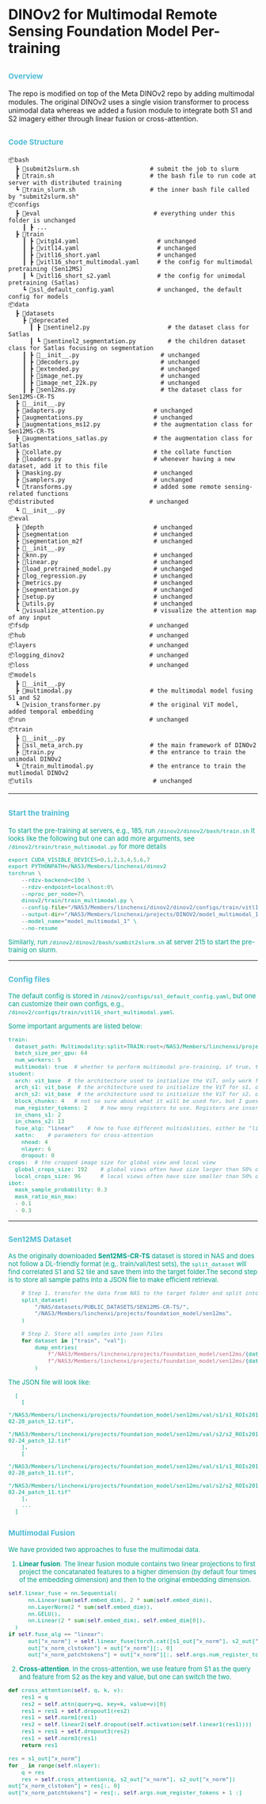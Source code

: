 # DINOv2 for Multimodal Remote Sensing Foundation Model Per-training
## <span style=color:#4DBBD5;font-size:15px;font-weight:bold>Overview</span>
The repo is modified on top of the Meta DINOv2 repo by adding multimodal modules. The original DINOv2 uses a single vision transformer to process unimodal data whereas we added a fusion module to integrate both S1 and S2 imagery either through linear fusion or cross-attention.  

## <span style=color:#4DBBD5;font-size:15px;font-weight:bold>Code Structure</span>  
```text
📦bash
  ┣ 📜submit2slurm.sh                    # submit the job to slurm
  ┣ 📜train.sh                           # the bash file to run code at server with distributed training
  ┗ 📜train_slurm.sh                     # the inner bash file called by "submit2slurm.sh"
📦configs 
  ┣ 📂eval                                # everything under this folder is unchanged
    ┃ ┣ ...    
  ┣ 📂train
    ┃ ┣ 📜vitg14.yaml                      # unchanged
    ┃ ┣ 📜vitl14.yaml                      # unchanged
    ┃ ┣ 📜vitl16_short.yaml                # unchanged
    ┃ ┣ 📜vitl16_short_multimodal.yaml     # the config for multimodal pretraining (Sen12MS)
    ┃ ┗ 📜vitl16_short_s2.yaml             # the config for unimodal pretraining (Satlas)
    ┗ 📜ssl_default_config.yaml            # unchanged, the default config for models
📦data
  ┣ 📂datasets
    ┣ 📂deprecated
      ┃ ┣ 📜sentinel2.py                      # the dataset class for Satlas
      ┃ ┗ 📜sentinel2_segmentation.py         # the children dataset class for Satlas focusing on segmentation
    ┃ ┣ 📜__init__.py                       # unchanged
    ┃ ┣ 📜decoders.py                       # unchanged
    ┃ ┣ 📜extended.py                       # unchanged
    ┃ ┣ 📜image_net.py                      # unchanged
    ┃ ┣ 📜image_net_22k.py                  # unchanged
    ┃ ┣ 📜sen12ms.py                        # the dataset class for Sen12MS-CR-TS 
  ┣ 📜__init__.py
  ┣ 📜adapters.py                         # unchanged
  ┣ 📜augmentations.py                    # unchanged
  ┣ 📜augmentations_ms12.py               # the augmentation class for Sen12MS-CR-TS
  ┣ 📜augmentations_satlas.py             # the augmentation class for Satlas
  ┣ 📜collate.py                          # the collate function
  ┣ 📜loaders.py                          # whenever having a new dataset, add it to this file
  ┣ 📜masking.py                          # unchanged
  ┣ 📜samplers.py                         # unchanged
  ┗ 📜transforms.py                       # added some remote sensing-related functions
📦distributed                           # unchanged
  ┗ 📜__init__.py
📦eval
  ┣ 📂depth                               # unchanged
  ┣ 📂segmentation                        # unchanged
  ┣ 📂segmentation_m2f                    # unchanged
  ┣ 📜__init__.py
  ┣ 📜knn.py                              # unchanged
  ┣ 📜linear.py                           # unchanged
  ┣ 📜load_pretrained_model.py            # unchanged
  ┣ 📜log_regression.py                   # unchanged
  ┣ 📜metrics.py                          # unchanged
  ┣ 📜segmentation.py                     # unchanged
  ┣ 📜setup.py                            # unchanged
  ┣ 📜utils.py                            # unchanged
  ┗ 📜visualize_attention.py              # visualize the attention map of any input
📦fsdp                                  # unchanged
📦hub                                   # unchanged
📦layers                                # unchanged
📦logging_dinov2                        # unchanged
📦loss                                  # unchanged
📦models
  ┣ 📜__init__.py
  ┣ 📜multimodal.py                      # the multimodal model fusing S1 and S2
  ┗ 📜vision_transformer.py              # the original ViT model, added temporal embedding
📦run                                   # unchanged
📦train
  ┣ 📜__init__.py
  ┣ 📜ssl_meta_arch.py                   # the main framework of DINOv2
  ┣ 📜train.py                           # the entrance to train the unimodal DINOv2
  ┗ 📜train_multimodal.py                # the entrance to train the mutlimodal DINOv2
📦utils                                  # unchanged                     
```
--- 
## <span style=color:#4DBBD5;font-size:15px;font-weight:bold>Start the training</span>  
<span style=font-size:13px;color:#00A087>

To start the pre-training at servers, e.g., 185, run `/dinov2/dinov2/bash/train.sh`
It looks like the following but one can add more arguments, see `/dinov2/train/train_multimodal.py` for more details
```python
export CUDA_VISIBLE_DEVICES=0,1,2,3,4,5,6,7
export PYTHONPATH=/NAS3/Members/linchenxi/dinov2
torchrun \
    --rdzv-backend=c10d \
    --rdzv-endpoint=localhost:0\
    --nproc_per_node=7\
    dinov2/train/train_multimodal.py \
    --config-file="/NAS3/Members/linchenxi/dinov2/dinov2/configs/train/vitl16_short_multimodal.yaml" \
    --output-dir="/NAS3/Members/linchenxi/projects/DINOV2/model_multimodal_1" \
    --model_name="model_multimodal_1" \
    --no-resume
```
Similarly, run `/dinov2/dinov2/bash/sumbit2slurm.sh` at server 215 to start the pre-trainig on slurm.
</span>

---

## <span style=color:#4DBBD5;font-size:15px;font-weight:bold>Config files</span>  
<span style=font-size:13px;color:#00A087>

The default config is stored in `/dinov2/configs/ssl_default_config.yaml`, but one can customize their own configs, e.g., `/dinov2/configs/train/vitl16_short_multimodal.yaml`.

Some important arguments are listed below:
```python
train:
  dataset_path: Multimodality:split=TRAIN:root=/NAS3/Members/linchenxi/projects/foundation_model/sen12ms    # location of the dataset, "Multimodality" denotes the type of the dataset, different types can be found in /dinov2/data/loaders.py
  batch_size_per_gpu: 64
  num_workers: 5
  multimodal: true  # whether to perform multimodal pre-training, if true, the customized mutlimodal model will be initialized, otherwise, the default ViT for unimodal
student:
  arch: vit_base  # the architecture used to initialize the ViT, only work for unimodal pre-training
  arch_s1: vit_base  # the architecture used to initialize the ViT for s1, only work for multimodal pre-training
  arch_s2: vit_base  # the architecture used to initialize the ViT for s2, only work for multimodal pre-training
  block_chunks: 4   # not so sure about what it will be used for, but I guess the layers will be divided into chunks
  num_register_tokens: 2    # how many registers to use. Registers are inserted after the "CLS" token but before the patch tokens, please refer to the paper "Vision Transformers Need Registers"
  in_chans_s1: 2
  in_chans_s2: 13
  fuse_alg: "linear"    # how to fuse different multidalities, either be "linear" or "xattn" (cross-attention)
  xattn:    # parameters for cross-attention
    nhead: 4
    nlayer: 6
    dropout: 0
crops:  # the cropped image size for global view and local view
  global_crops_size: 192    # global views often have size larger than 50% of the image size 
  local_crops_size: 96      # local views often have size smaller than 50% of the image size 
ibot:
  mask_sample_probability: 0.3 
  mask_ratio_min_max:
  - 0.1
  - 0.3
```
</span>

---

## <span style=color:#4DBBD5;font-size:15px;font-weight:bold>Sen12MS Dataset</span>  
<span style=font-size:13px;color:#00A087>

As the originally downloaded **Sen12MS-CR-TS** dataset is stored in NAS and does not follow a DL-friendly format (e.g,. train/vali/test sets), the `split_dataset` will find correlated S1 and S2 tile and save them into the target folder.The second step is to store all sample paths into a JSON file to make efficient retrieval. 

```python
    # Step 1. transfer the data from NAS to the target folder and split into training and validation sets
    split_dataset(
        "/NAS/datasets/PUBLIC_DATASETS/SEN12MS-CR-TS/",
        "/NAS3/Members/linchenxi/projects/foundation_model/sen12ms",
    )

    # Step 2. Store all samples into json files
    for dataset in ["train", "val"]:
        dump_entries(
            f"/NAS3/Members/linchenxi/projects/foundation_model/sen12ms/{dataset}/s1",
            f"/NAS3/Members/linchenxi/projects/foundation_model/sen12ms/{dataset}_all.json",
        )
```
The JSON file will look like:
```text
  [
    [
        "/NAS3/Members/linchenxi/projects/foundation_model/sen12ms/val/s1/s1_ROIs2017_32_ImgNo_4_2018-02-28_patch_12.tif",
        "/NAS3/Members/linchenxi/projects/foundation_model/sen12ms/val/s2/s2_ROIs2017_32_ImgNo_4_2018-02-24_patch_12.tif"
    ],
    [
        "/NAS3/Members/linchenxi/projects/foundation_model/sen12ms/val/s1/s1_ROIs2017_32_ImgNo_4_2018-02-28_patch_11.tif",
        "/NAS3/Members/linchenxi/projects/foundation_model/sen12ms/val/s2/s2_ROIs2017_32_ImgNo_4_2018-02-24_patch_11.tif"
    ],
    ...
  ]
```
</span>

## <span style=color:#4DBBD5;font-size:15px;font-weight:bold>Multimodal Fusion</span>
<span style=font-size:13px;color:#00A087>
We have provided two approaches to fuse the multimodal data.

1. **Linear fusion**. The linear fusion module contains two linear projections to first project the concatanated features to a higher dimension (by default four times of the embedding dimension) and then to the original embedding dimension.

```python
self.linear_fuse = nn.Sequential(
      nn.Linear(sum(self.embed_dim), 2 * sum(self.embed_dim)),
      nn.LayerNorm(2 * sum(self.embed_dim)),
      nn.GELU(),
      nn.Linear(2 * sum(self.embed_dim), self.embed_dim[0]),
  )
if self.fuse_alg == "linear":
      out["x_norm"] = self.linear_fuse(torch.cat([s1_out["x_norm"], s2_out["x_norm"]], dim=-1))
      out["x_norm_clstoken"] = out["x_norm"][:, 0]
      out["x_norm_patchtokens"] = out["x_norm"][:, self.args.num_register_tokens + 1 :]
```

2. **Cross-attention**. In the cross-attention, we use feature from S1 as the query and feature from S2 as the key and value, but one can switch the two. 

```python
def cross_attention(self, q, k, v):
    res1 = q
    res2 = self.attn(query=q, key=k, value=v)[0]
    res1 = res1 + self.dropout1(res2)
    res1 = self.norm1(res1)
    res2 = self.linear2(self.dropout(self.activation(self.linear1(res1))))
    res1 = res1 + self.dropout3(res2)
    res1 = self.norm3(res1)
    return res1
  
res = s1_out["x_norm"]
for _ in range(self.nlayer):
    q = res
    res = self.cross_attention(q, s2_out["x_norm"], s2_out["x_norm"])
out["x_norm_clstoken"] = res[:, 0]
out["x_norm_patchtokens"] = res[:, self.args.num_register_tokens + 1 :]
```
</span>  